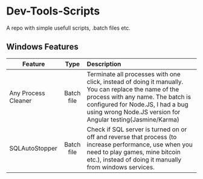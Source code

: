 # Dev-Tools-Scripts
A repo with simple usefull scripts, .batch files etc.

## Windows Features
| Feature  | Type | Description |
|----------|:-------------:|:-------------|
| Any Process Cleaner | Batch file | Terminate all processes with one click, instead of doing it manually. You can replace the name of the process with any name. The batch is configured for Node.JS, I had a bug using wrong Node.JS version for Angular testing(Jasmine/Karma) |
| SQLAutoStopper | Batch file | Check if SQL server is turned on or off and reverse that process (to increase performance, use when you need to play games, mine bitcoin etc.), instead of doing it manually from windows services.  |
